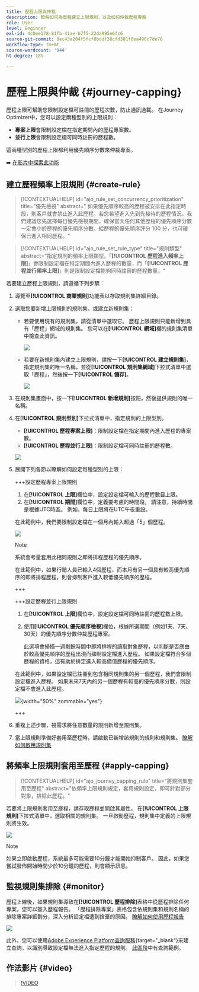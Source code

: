 ```yaml
---
title: 歷程上限與仲裁
description: 瞭解如何為歷程建立上限規則，以及如何仲裁歷程專案
role: User
level: Beginner
exl-id: 4c0ee178-81fb-41ae-b7f5-22da995e6fc6
source-git-commit: 0ec43a204f5fcf0bddf38cfd381f0ea496c7de70
workflow-type: tm+mt
source-wordcount: '944'
ht-degree: 18%

---
```


# 歷程上限與仲裁 {#journey-capping}

歷程上限可幫助您限制設定檔可註冊的歷程次數，防止通訊過載。 在Journey Optimizer中，您可以設定兩種型別的上限規則：

* **專案上限**&#x200B;會限制設定檔在指定期間內的歷程專案數。
* **並行上限**&#x200B;會限制設定檔可同時註冊的歷程數。

這兩種型別的歷程上限都利用優先順序分數來仲裁專案。

➡️ [在影片中探索此功能](#video)

## 建立歷程頻率上限規則 {#create-rule}

>[!CONTEXTUALHELP]
>id="ajo_rule_set_concurrency_prioritization"
>title="優先檢視"
>abstract=" 如果優先順序較高的歷程被安排在此指定時段，則客戶就會禁止進入此歷程。若您希望進入先到先接待的歷程情況，我們建議您先選擇每日優先檢視期間，確保當天任何其他歷程的優先順序分數一定會小於歷程的優先順序分數。給歷程的優先順序評分 100 分，也可確保已進入相同歷程。"

>[!CONTEXTUALHELP]
>id="ajo_rule_set_rule_type"
>title="規則類型"
>abstract="指定規則的頻率上限類型。「**[!UICONTROL 歷程進入頻率上限]**」會限制設定檔在特定期間內進入歷程的數量，而「**[!UICONTROL 歷程並行頻率上限]**」則是限制設定檔能夠同時註冊的歷程數量。"

若要建立歷程上限規則，請遵循下列步驟：

1. 導覽至&#x200B;**[!UICONTROL 商業規則]**&#x200B;功能表以存取規則集詳細目錄。

1. 選取您要新增上限規則的規則集，或建立新規則集：

   * 若要使用現有的規則集，請從清單中選取它。 歷程上限規則只能新增到具有「歷程」網域的規則集。 您可以在&#x200B;**[!UICONTROL 網域]**&#x200B;欄的規則集清單中檢查此資訊。

     ![](assets/journey-capping-list.png)

   * 若要在新規則集內建立上限規則，請按一下&#x200B;**[!UICONTROL 建立規則集]**，指定規則集的唯一名稱，並從&#x200B;**[!UICONTROL 規則集網域]**&#x200B;下拉式清單中選取「歷程」，然後按一下&#x200B;**[!UICONTROL 儲存]**。

     ![](assets/journey-capping-rule-set.png)

1. 在規則集畫面中，按一下&#x200B;**[!UICONTROL 新增規則]**&#x200B;按鈕，然後提供規則的唯一名稱。

1. 在&#x200B;**[!UICONTROL 規則型別]**&#x200B;下拉式清單中，指定規則的上限型別。

   * **[!UICONTROL 歷程專案上限]**：限制設定檔在指定期間內進入歷程的專案數。
   * **[!UICONTROL 歷程並行上限]**：限制設定檔可同時註冊的歷程數。

   ![](assets/journey-capping-concurrency.png)

1. 展開下列各節以瞭解如何設定每種型別的上限：

   +++設定歷程專案上限規則

   1. 在&#x200B;**[!UICONTROL 上限]**&#x200B;欄位中，設定設定檔可輸入的歷程數目上限。
   1. 在&#x200B;**[!UICONTROL 期間]**&#x200B;欄位中，定義要考慮的時間段。 請注意，持續時間是根據UTC時區。 例如，每日上限將在UTC午夜重設。

   在此範例中，我們要限制設定檔在一個月內輸入超過「5」個歷程。

   ![](assets/journey-capping-entry-example.png)

   >[!NOTE]
   >
   >系統會考量套用此相同規則之即將排程歷程的優先順序。
   >
   >在此範例中，如果行銷人員已輸入4個歷程，而本月有另一個具有較高優先順序的即將排程歷程，則會抑制客戶進入較低優先順序的歷程。

   +++

   +++設定歷程並行上限規則 

   1. 在&#x200B;**[!UICONTROL 上限]**&#x200B;欄位中，設定設定檔可同時註冊的歷程數上限。

   1. 使用&#x200B;**[!UICONTROL 優先順序檢視]**&#x200B;欄位，根據所選期間（例如1天、7天、30天）的優先順序分數仲裁歷程專案。

      此選項會掃描一週剩餘時間中即將排程的讀取對象歷程，以判斷是否應由於較高優先順序的歷程出現而抑制設定檔進入歷程。 如果設定檔符合多個歷程的資格，這有助於排定進入較高價值歷程的優先順序。

   在此範例中，如果設定檔已註冊到包含相同規則集的另一個歷程，我們會限制設定檔進入歷程。 如果未來7天內的另一個歷程有較高的優先順序分數，則設定檔不會進入此歷程。

   ![](assets/journey-capping-concurrency-example.png){width="50%" zommable="yes"}

   +++

1. 重複上述步驟，視需求將任意數量的規則新增至規則集。

1. 當上限規則準備好套用至歷程時，請啟動已新增該規則的規則和規則集。 [瞭解如何啟用規則集](../conflict-prioritization/rule-sets.md#create)

## 將頻率上限規則套用至歷程 {#apply-capping}

>[!CONTEXTUALHELP]
>id="ajo_journey_capping_rule"
>title="將規則集套用至歷程"
>abstract="依頻率上限規則規定，套用規則設定，即可針對部分對象，排除此歷程。"

若要將上限規則套用至歷程，請存取歷程並開啟其屬性。 在&#x200B;**[!UICONTROL 上限規則]**&#x200B;下拉式清單中，選取相關的規則集。 一旦啟動歷程，規則集中定義的上限規則將生效。

![](assets/journey-capping-apply.png)

>[!NOTE]
>
>如果立即啟動歷程，系統最多可能需要10分鐘才能開始抑制客戶。 因此，如果您嘗試發佈開始時間少於10分鐘的歷程，則會顯示訊息。

## 監視規則集排除 {#monitor}

歷程上線後，如果規則集導致在&#x200B;**[!UICONTROL 歷程排除]**&#x200B;表格中從歷程排除任何專案，您可以簽入歷程報告。 「歷程排除專案」表格包含依規則集和規則名稱的排除專案詳細劃分，深入分析設定檔遭到捨棄的原因。 [瞭解如何使用歷程報告](../reports/journey-global-report-cja.md)

![](assets/journey-report.png)

此外，您可以使用[Adobe Experience Platform查詢服務](https://experienceleague.adobe.com/docs/experience-platform/query/api/getting-started.html?lang=zh-Hant){target="_blank"}來建立查詢，以識別導致設定檔無法進入指定歷程的規則。 [此區段](../reports/query-examples.md#common-queries)中有查詢範例。

## 作法影片 {#video}

>[!VIDEO](https://video.tv.adobe.com/v/3435530?quality=12)
